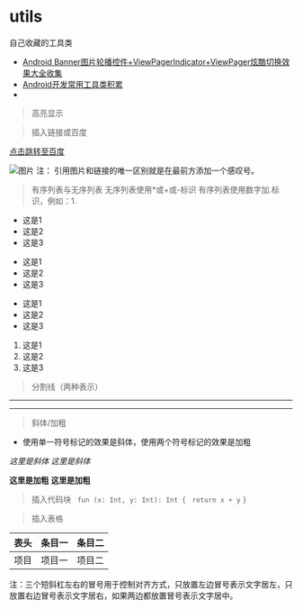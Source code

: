 # utils
自己收藏的工具类
 - [Android Banner图片轮播控件+ViewPagerIndicator+ViewPager炫酷切换效果大全收集](https://blog.csdn.net/u014133119/article/details/80954317)
 - [Android开发常用工具类积累](https://www.jianshu.com/p/6784800b5cc9)
 - []()

> 高亮显示

> 插入链接或百度

 [点击跳转至百度](http://www.baidu.com)
 

 ![图片](https://upload-images.jianshu.io/upload_images/703764-605e3cc2ecb664f6.jpg?imageMogr2/auto-orient/strip%7CimageView2/2/w/1240)
 注： 引用图片和链接的唯一区别就是在最前方添加一个感叹号。
 
 > 有序列表与无序列表
 无序列表使用*或+或-标识
 有序列表使用数字加.标识，例如：1.
 
 * 这是1
 * 这是2
 * 这是3
 
 + 这是1
 + 这是2
 + 这是3
 
 - 这是1
 - 这是2
 - 这是3

 1. 这是1
 2. 这是2
 3. 这是3


> 分割线（两种表示）
***
---

> 斜体/加粗

- 使用单一符号标记的效果是斜体，使用两个符号标记的效果是加粗

*这里是斜体*
_这里是斜体_

**这里是加粗**
__这里是加粗__

> 插入代码块
`
fun (x: Int, y: Int): Int {`
 ` return x + y`
`}`

> 插入表格

表头|条目一|条目二
:---:|:---:|:---:
项目|项目一|项目二




注：三个短斜杠左右的冒号用于控制对齐方式，只放置左边冒号表示文字居左，只放置右边冒号表示文字居右，如果两边都放置冒号表示文字居中。





















 
